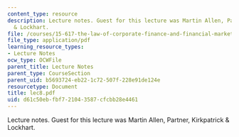 ```yaml
---
content_type: resource
description: Lecture notes. Guest for this lecture was Martin Allen, Partner, Kirkpatrick
  & Lockhart.
file: /courses/15-617-the-law-of-corporate-finance-and-financial-markets-spring-2004/d61c50ebfbf721043587cfcbb28e4461_lec8.pdf
file_type: application/pdf
learning_resource_types:
- Lecture Notes
ocw_type: OCWFile
parent_title: Lecture Notes
parent_type: CourseSection
parent_uid: b5693724-eb22-1c72-507f-228e91de124e
resourcetype: Document
title: lec8.pdf
uid: d61c50eb-fbf7-2104-3587-cfcbb28e4461
---
```

Lecture notes. Guest for this lecture was Martin Allen, Partner, Kirkpatrick & Lockhart.

